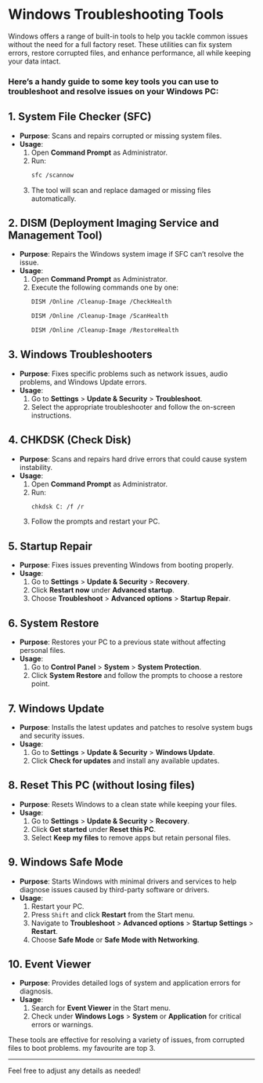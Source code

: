 # Windows Troubleshooting Tools

Windows offers a range of built-in tools to help you tackle common issues without the need for a full factory reset. These utilities can fix system errors, restore corrupted files, and enhance performance, all while keeping your data intact.
### Here’s a handy guide to some key tools you can use to troubleshoot and resolve issues on your Windows PC:

## 1. **System File Checker (SFC)**
   - **Purpose**: Scans and repairs corrupted or missing system files.
   - **Usage**:
     1. Open **Command Prompt** as Administrator.
     2. Run:
        ```bash
        sfc /scannow
        ```
     3. The tool will scan and replace damaged or missing files automatically.

## 2. **DISM (Deployment Imaging Service and Management Tool)**
   - **Purpose**: Repairs the Windows system image if SFC can’t resolve the issue.
   - **Usage**:
     1. Open **Command Prompt** as Administrator.
     2. Execute the following commands one by one:
        ```bash
        DISM /Online /Cleanup-Image /CheckHealth
        ```
         ```bash
        DISM /Online /Cleanup-Image /ScanHealth
        ```
          ```bash
        DISM /Online /Cleanup-Image /RestoreHealth
        ```

## 3. **Windows Troubleshooters**
   - **Purpose**: Fixes specific problems such as network issues, audio problems, and Windows Update errors.
   - **Usage**:
     1. Go to **Settings** > **Update & Security** > **Troubleshoot**.
     2. Select the appropriate troubleshooter and follow the on-screen instructions.

## 4. **CHKDSK (Check Disk)**
   - **Purpose**: Scans and repairs hard drive errors that could cause system instability.
   - **Usage**:
     1. Open **Command Prompt** as Administrator.
     2. Run:
        ```bash
        chkdsk C: /f /r
        ```
     3. Follow the prompts and restart your PC.

## 5. **Startup Repair**
   - **Purpose**: Fixes issues preventing Windows from booting properly.
   - **Usage**:
     1. Go to **Settings** > **Update & Security** > **Recovery**.
     2. Click **Restart now** under **Advanced startup**.
     3. Choose **Troubleshoot** > **Advanced options** > **Startup Repair**.

## 6. **System Restore**
   - **Purpose**: Restores your PC to a previous state without affecting personal files.
   - **Usage**:
     1. Go to **Control Panel** > **System** > **System Protection**.
     2. Click **System Restore** and follow the prompts to choose a restore point.

## 7. **Windows Update**
   - **Purpose**: Installs the latest updates and patches to resolve system bugs and security issues.
   - **Usage**:
     1. Go to **Settings** > **Update & Security** > **Windows Update**.
     2. Click **Check for updates** and install any available updates.

## 8. **Reset This PC (without losing files)**
   - **Purpose**: Resets Windows to a clean state while keeping your files.
   - **Usage**:
     1. Go to **Settings** > **Update & Security** > **Recovery**.
     2. Click **Get started** under **Reset this PC**.
     3. Select **Keep my files** to remove apps but retain personal files.

## 9. **Windows Safe Mode**
   - **Purpose**: Starts Windows with minimal drivers and services to help diagnose issues caused by third-party software or drivers.
   - **Usage**:
     1. Restart your PC.
     2. Press `Shift` and click **Restart** from the Start menu.
     3. Navigate to **Troubleshoot** > **Advanced options** > **Startup Settings** > **Restart**.
     4. Choose **Safe Mode** or **Safe Mode with Networking**.

## 10. **Event Viewer**
   - **Purpose**: Provides detailed logs of system and application errors for diagnosis.
   - **Usage**:
     1. Search for **Event Viewer** in the Start menu.
     2. Check under **Windows Logs** > **System** or **Application** for critical errors or warnings.


These tools are effective for resolving a variety of issues, from corrupted files to boot problems. my favourite are top 3.

---

Feel free to adjust any details as needed!
